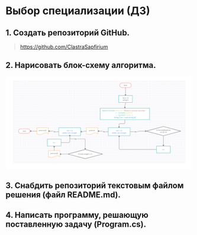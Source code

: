 # Выбор специализации (ДЗ)
## 1.	Создать репозиторий GitHub.
> https://github.com/ClastraSapfirium
## 2.	Нарисовать блок-схему алгоритма.
![Блок-схема не найдена!](Block.png)
## 3. Снабдить репозиторий текстовым файлом решения (файл README.md).
## 4. Написать программу, решающую поставленную задачу (Program.cs).